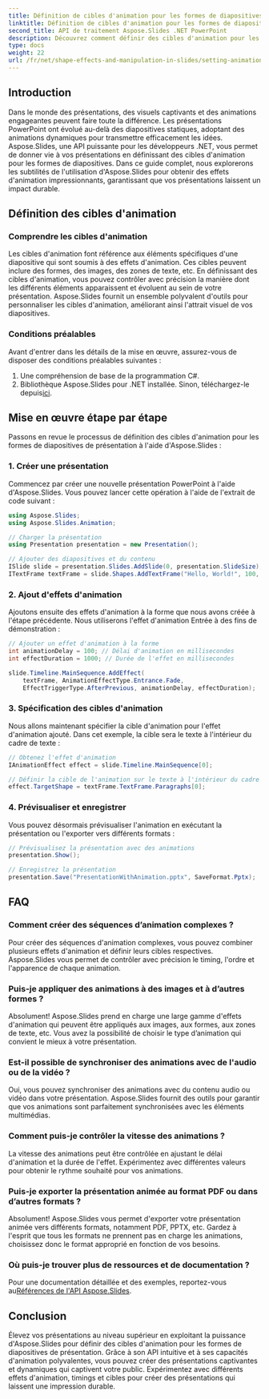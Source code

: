 ```yaml
---
title: Définition de cibles d'animation pour les formes de diapositives de présentation à l'aide d'Aspose.Slides
linktitle: Définition de cibles d'animation pour les formes de diapositives de présentation à l'aide d'Aspose.Slides
second_title: API de traitement Aspose.Slides .NET PowerPoint
description: Découvrez comment définir des cibles d'animation pour les formes de diapositives de présentation à l'aide d'Aspose.Slides. Créez des présentations attrayantes avec des animations dynamiques.
type: docs
weight: 22
url: /fr/net/shape-effects-and-manipulation-in-slides/setting-animation-targets-shapes/
---
```


## Introduction

Dans le monde des présentations, des visuels captivants et des animations engageantes peuvent faire toute la différence. Les présentations PowerPoint ont évolué au-delà des diapositives statiques, adoptant des animations dynamiques pour transmettre efficacement les idées. Aspose.Slides, une API puissante pour les développeurs .NET, vous permet de donner vie à vos présentations en définissant des cibles d'animation pour les formes de diapositives. Dans ce guide complet, nous explorerons les subtilités de l'utilisation d'Aspose.Slides pour obtenir des effets d'animation impressionnants, garantissant que vos présentations laissent un impact durable.

## Définition des cibles d'animation

### Comprendre les cibles d'animation

Les cibles d'animation font référence aux éléments spécifiques d'une diapositive qui sont soumis à des effets d'animation. Ces cibles peuvent inclure des formes, des images, des zones de texte, etc. En définissant des cibles d'animation, vous pouvez contrôler avec précision la manière dont les différents éléments apparaissent et évoluent au sein de votre présentation. Aspose.Slides fournit un ensemble polyvalent d'outils pour personnaliser les cibles d'animation, améliorant ainsi l'attrait visuel de vos diapositives.

### Conditions préalables

Avant d'entrer dans les détails de la mise en œuvre, assurez-vous de disposer des conditions préalables suivantes :

1. Une compréhension de base de la programmation C#.
2.  Bibliothèque Aspose.Slides pour .NET installée. Sinon, téléchargez-le depuis[ici](https://releases.aspose.com/slides/net/).

## Mise en œuvre étape par étape

Passons en revue le processus de définition des cibles d'animation pour les formes de diapositives de présentation à l'aide d'Aspose.Slides :

### 1. Créer une présentation

Commencez par créer une nouvelle présentation PowerPoint à l'aide d'Aspose.Slides. Vous pouvez lancer cette opération à l'aide de l'extrait de code suivant :

```csharp
using Aspose.Slides;
using Aspose.Slides.Animation;

// Charger la présentation
using Presentation presentation = new Presentation();

// Ajouter des diapositives et du contenu
ISlide slide = presentation.Slides.AddSlide(0, presentation.SlideSize);
ITextFrame textFrame = slide.Shapes.AddTextFrame("Hello, World!", 100, 100, 500, 300);
```

### 2. Ajout d'effets d'animation

Ajoutons ensuite des effets d'animation à la forme que nous avons créée à l'étape précédente. Nous utiliserons l'effet d'animation Entrée à des fins de démonstration :

```csharp
// Ajouter un effet d'animation à la forme
int animationDelay = 100; // Délai d'animation en millisecondes
int effectDuration = 1000; // Durée de l'effet en millisecondes

slide.Timeline.MainSequence.AddEffect(
    textFrame, AnimationEffectType.Entrance.Fade,
    EffectTriggerType.AfterPrevious, animationDelay, effectDuration);
```

### 3. Spécification des cibles d'animation

Nous allons maintenant spécifier la cible d'animation pour l'effet d'animation ajouté. Dans cet exemple, la cible sera le texte à l'intérieur du cadre de texte :

```csharp
// Obtenez l'effet d'animation
IAnimationEffect effect = slide.Timeline.MainSequence[0];

// Définir la cible de l'animation sur le texte à l'intérieur du cadre de texte
effect.TargetShape = textFrame.TextFrame.Paragraphs[0];
```

### 4. Prévisualiser et enregistrer

Vous pouvez désormais prévisualiser l'animation en exécutant la présentation ou l'exporter vers différents formats :

```csharp
// Prévisualisez la présentation avec des animations
presentation.Show();

// Enregistrez la présentation
presentation.Save("PresentationWithAnimation.pptx", SaveFormat.Pptx);
```

## FAQ

### Comment créer des séquences d’animation complexes ?

Pour créer des séquences d'animation complexes, vous pouvez combiner plusieurs effets d'animation et définir leurs cibles respectives. Aspose.Slides vous permet de contrôler avec précision le timing, l'ordre et l'apparence de chaque animation.

### Puis-je appliquer des animations à des images et à d’autres formes ?

Absolument! Aspose.Slides prend en charge une large gamme d'effets d'animation qui peuvent être appliqués aux images, aux formes, aux zones de texte, etc. Vous avez la possibilité de choisir le type d’animation qui convient le mieux à votre présentation.

### Est-il possible de synchroniser des animations avec de l'audio ou de la vidéo ?

Oui, vous pouvez synchroniser des animations avec du contenu audio ou vidéo dans votre présentation. Aspose.Slides fournit des outils pour garantir que vos animations sont parfaitement synchronisées avec les éléments multimédias.

### Comment puis-je contrôler la vitesse des animations ?

La vitesse des animations peut être contrôlée en ajustant le délai d'animation et la durée de l'effet. Expérimentez avec différentes valeurs pour obtenir le rythme souhaité pour vos animations.

### Puis-je exporter la présentation animée au format PDF ou dans d’autres formats ?

Absolument! Aspose.Slides vous permet d'exporter votre présentation animée vers différents formats, notamment PDF, PPTX, etc. Gardez à l'esprit que tous les formats ne prennent pas en charge les animations, choisissez donc le format approprié en fonction de vos besoins.

### Où puis-je trouver plus de ressources et de documentation ?

 Pour une documentation détaillée et des exemples, reportez-vous au[Références de l'API Aspose.Slides](https://reference.aspose.com/slides/net/).

## Conclusion

Élevez vos présentations au niveau supérieur en exploitant la puissance d'Aspose.Slides pour définir des cibles d'animation pour les formes de diapositives de présentation. Grâce à son API intuitive et à ses capacités d'animation polyvalentes, vous pouvez créer des présentations captivantes et dynamiques qui captivent votre public. Expérimentez avec différents effets d'animation, timings et cibles pour créer des présentations qui laissent une impression durable.